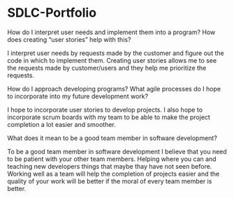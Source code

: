 # SDLC-Portfolio
How do I interpret user needs and implement them into a program? How does creating “user stories” help with this?

  I interpret user needs by requests made by the customer and figure out the code in which to implement them. Creating user stories allows me to see the requests made by customer/users and they help me prioritize the requests.

How do I approach developing programs? What agile processes do I hope to incorporate into my future development work?

  I hope to incorporate user stories to develop projects. I also hope to incorporate scrum boards with my team to be able to make the project completion a lot easier and smoother.

What does it mean to be a good team member in software development?

  To be a good team member in software development I believe that you need to be patient with your other team members. Helping where you can and teaching new developers things that maybe thay have not seen before. Working well as a team will help the completion of projects easier and the quality of your work will be better if the moral of every team member is better.
